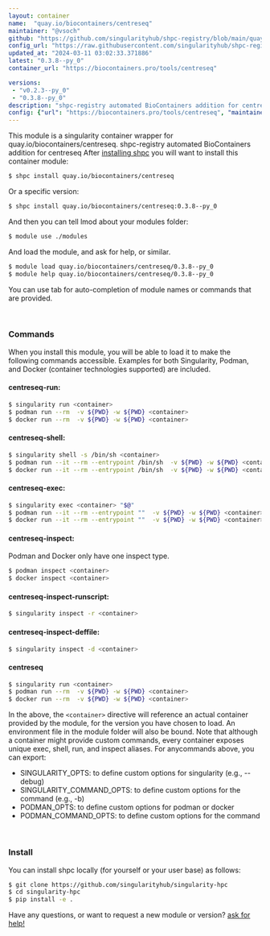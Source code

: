 ```yaml
---
layout: container
name:  "quay.io/biocontainers/centreseq"
maintainer: "@vsoch"
github: "https://github.com/singularityhub/shpc-registry/blob/main/quay.io/biocontainers/centreseq/container.yaml"
config_url: "https://raw.githubusercontent.com/singularityhub/shpc-registry/main/quay.io/biocontainers/centreseq/container.yaml"
updated_at: "2024-03-11 03:02:33.371886"
latest: "0.3.8--py_0"
container_url: "https://biocontainers.pro/tools/centreseq"

versions:
 - "v0.2.3--py_0"
 - "0.3.8--py_0"
description: "shpc-registry automated BioContainers addition for centreseq"
config: {"url": "https://biocontainers.pro/tools/centreseq", "maintainer": "@vsoch", "description": "shpc-registry automated BioContainers addition for centreseq", "latest": {"0.3.8--py_0": "sha256:ad3cf2b81eb2a603fe11f8a38cb38b516e6efe1829a767df1c0ada07fb4d535d"}, "tags": {"v0.2.3--py_0": "sha256:c5401f178dc0158a5c515e64912c8eadc063f5da5c7fd68311867363c16e139e", "0.3.8--py_0": "sha256:ad3cf2b81eb2a603fe11f8a38cb38b516e6efe1829a767df1c0ada07fb4d535d"}, "docker": "quay.io/biocontainers/centreseq"}
---
```


This module is a singularity container wrapper for quay.io/biocontainers/centreseq.
shpc-registry automated BioContainers addition for centreseq
After [installing shpc](#install) you will want to install this container module:


```bash
$ shpc install quay.io/biocontainers/centreseq
```

Or a specific version:

```bash
$ shpc install quay.io/biocontainers/centreseq:0.3.8--py_0
```

And then you can tell lmod about your modules folder:

```bash
$ module use ./modules
```

And load the module, and ask for help, or similar.

```bash
$ module load quay.io/biocontainers/centreseq/0.3.8--py_0
$ module help quay.io/biocontainers/centreseq/0.3.8--py_0
```

You can use tab for auto-completion of module names or commands that are provided.

<br>

### Commands

When you install this module, you will be able to load it to make the following commands accessible.
Examples for both Singularity, Podman, and Docker (container technologies supported) are included.

#### centreseq-run:

```bash
$ singularity run <container>
$ podman run --rm  -v ${PWD} -w ${PWD} <container>
$ docker run --rm  -v ${PWD} -w ${PWD} <container>
```

#### centreseq-shell:

```bash
$ singularity shell -s /bin/sh <container>
$ podman run --it --rm --entrypoint /bin/sh  -v ${PWD} -w ${PWD} <container>
$ docker run --it --rm --entrypoint /bin/sh  -v ${PWD} -w ${PWD} <container>
```

#### centreseq-exec:

```bash
$ singularity exec <container> "$@"
$ podman run --it --rm --entrypoint ""  -v ${PWD} -w ${PWD} <container> "$@"
$ docker run --it --rm --entrypoint ""  -v ${PWD} -w ${PWD} <container> "$@"
```

#### centreseq-inspect:

Podman and Docker only have one inspect type.

```bash
$ podman inspect <container>
$ docker inspect <container>
```

#### centreseq-inspect-runscript:

```bash
$ singularity inspect -r <container>
```

#### centreseq-inspect-deffile:

```bash
$ singularity inspect -d <container>
```



#### centreseq

```bash
$ singularity run <container>
$ podman run --rm  -v ${PWD} -w ${PWD} <container>
$ docker run --rm  -v ${PWD} -w ${PWD} <container>
```


In the above, the `<container>` directive will reference an actual container provided
by the module, for the version you have chosen to load. An environment file in the
module folder will also be bound. Note that although a container
might provide custom commands, every container exposes unique exec, shell, run, and
inspect aliases. For anycommands above, you can export:

 - SINGULARITY_OPTS: to define custom options for singularity (e.g., --debug)
 - SINGULARITY_COMMAND_OPTS: to define custom options for the command (e.g., -b)
 - PODMAN_OPTS: to define custom options for podman or docker
 - PODMAN_COMMAND_OPTS: to define custom options for the command

<br>

### Install

You can install shpc locally (for yourself or your user base) as follows:

```bash
$ git clone https://github.com/singularityhub/singularity-hpc
$ cd singularity-hpc
$ pip install -e .
```

Have any questions, or want to request a new module or version? [ask for help!](https://github.com/singularityhub/singularity-hpc/issues)